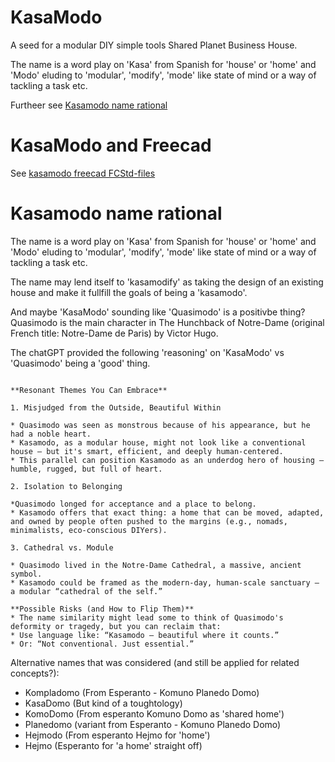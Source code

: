 # KasaModo
A seed for a modular DIY simple tools Shared Planet Business House.

The name is a word play on 'Kasa' from Spanish for 'house' or 'home' and 'Modo' eluding to 'modular', 'modify', 'mode' like state of mind or a way of tackling a task etc.

Furtheer see [Kasamodo name rational](#kasamodo-name-rational)

# KasaModo and Freecad

See [kasamodo freecad FCStd-files](src/freecad/README.md)

# Kasamodo name rational

The name is a word play on 'Kasa' from Spanish for 'house' or 'home' and 'Modo' eluding to 'modular', 'modify', 'mode' like state of mind or a way of tackling a task etc.

The name may lend itself to 'kasamodify' as taking the design of an existing house and make it fullfill the goals of being a 'kasamodo'.

And maybe 'KasaModo' sounding like 'Quasimodo' is a positivbe thing? Quasimodo is the main character in The Hunchback of Notre-Dame (original French title: Notre-Dame de Paris) by Victor Hugo.

The chatGPT provided the following 'reasoning' on 'KasaModo' vs 'Quasimodo' being a 'good' thing.

```The resemblance between "Kasamodo" and "Quasimodo" can actually be a good and powerful thing, depending on how you frame it. Here's why:

**Resonant Themes You Can Embrace**

1. Misjudged from the Outside, Beautiful Within

* Quasimodo was seen as monstrous because of his appearance, but he had a noble heart.
* Kasamodo, as a modular house, might not look like a conventional house — but it's smart, efficient, and deeply human-centered.
* This parallel can position Kasamodo as an underdog hero of housing — humble, rugged, but full of heart.

2. Isolation to Belonging

*Quasimodo longed for acceptance and a place to belong.
* Kasamodo offers that exact thing: a home that can be moved, adapted, and owned by people often pushed to the margins (e.g., nomads, minimalists, eco-conscious DIYers).

3. Cathedral vs. Module

* Quasimodo lived in the Notre-Dame Cathedral, a massive, ancient symbol.
* Kasamodo could be framed as the modern-day, human-scale sanctuary — a modular “cathedral of the self.”

**Possible Risks (and How to Flip Them)**
* The name similarity might lead some to think of Quasimodo's deformity or tragedy, but you can reclaim that:
* Use language like: “Kasamodo — beautiful where it counts.”
* Or: “Not conventional. Just essential.”
```

Alternative names that was considered (and still be applied for related concepts?):
* Kompladomo (From Esperanto - Komuno Planedo Domo)
* KasaDomo (But kind of a toughtology)
* KomoDomo (From esperanto Komuno Domo as 'shared home')
* Planedomo (variant from Esperanto - Komuno Planedo Domo)
* Hejmodo (From esperanto Hejmo for 'home')
* Hejmo (Esperanto for 'a home' straight off)
